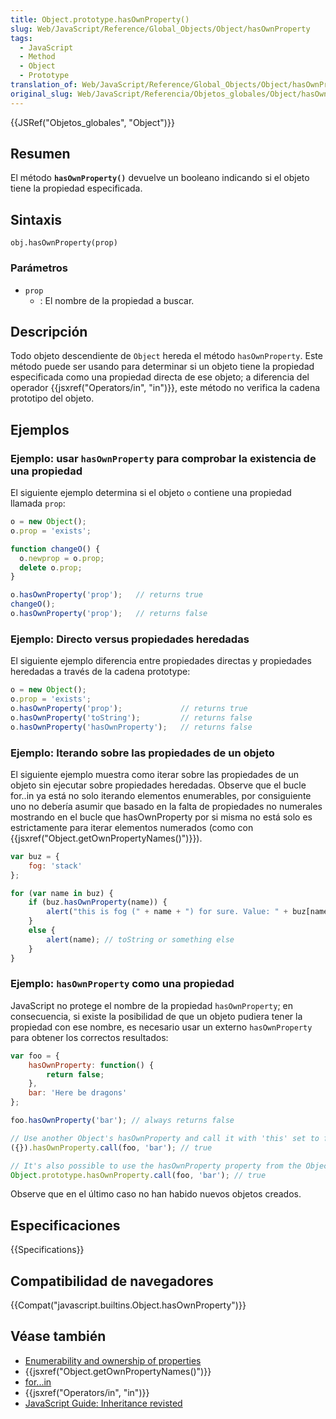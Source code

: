 ```yaml
---
title: Object.prototype.hasOwnProperty()
slug: Web/JavaScript/Reference/Global_Objects/Object/hasOwnProperty
tags:
  - JavaScript
  - Method
  - Object
  - Prototype
translation_of: Web/JavaScript/Reference/Global_Objects/Object/hasOwnProperty
original_slug: Web/JavaScript/Referencia/Objetos_globales/Object/hasOwnProperty
---
```


{{JSRef("Objetos_globales", "Object")}}

## Resumen

El método **`hasOwnProperty()`** devuelve un booleano indicando si el objeto tiene la propiedad especificada.

## Sintaxis

```
obj.hasOwnProperty(prop)
```

### Parámetros

- `prop`
  - : El nombre de la propiedad a buscar.

## Descripción

Todo objeto descendiente de `Object` hereda el método `hasOwnProperty`. Este método puede ser usando para determinar si un objeto tiene la propiedad especificada como una propiedad directa de ese objeto; a diferencia del operador {{jsxref("Operators/in", "in")}}, este método no verifica la cadena prototipo del objeto.

## Ejemplos

### Ejemplo: usar `hasOwnProperty` para comprobar la existencia de una propiedad

El siguiente ejemplo determina si el objeto `o` contiene una propiedad llamada `prop`:

```js
o = new Object();
o.prop = 'exists';

function changeO() {
  o.newprop = o.prop;
  delete o.prop;
}

o.hasOwnProperty('prop');   // returns true
changeO();
o.hasOwnProperty('prop');   // returns false
```

### Ejemplo: Directo versus propiedades heredadas

El siguiente ejemplo diferencia entre propiedades directas y propiedades heredadas a través de la cadena prototype:

```js
o = new Object();
o.prop = 'exists';
o.hasOwnProperty('prop');             // returns true
o.hasOwnProperty('toString');         // returns false
o.hasOwnProperty('hasOwnProperty');   // returns false
```

### Ejemplo: Iterando sobre las propiedades de un objeto

El siguiente ejemplo muestra como iterar sobre las propiedades de un objeto sin ejecutar sobre propiedades heredadas. Observe que el bucle for..in ya está no solo iterando elementos enumerables, por consiguiente uno no debería asumir que basado en la falta de propiedades no numerales mostrando en el bucle que hasOwnProperty por si misma no está solo es estrictamente para iterar elementos numerados (como con {{jsxref("Object.getOwnPropertyNames()")}}).

```js
var buz = {
    fog: 'stack'
};

for (var name in buz) {
    if (buz.hasOwnProperty(name)) {
        alert("this is fog (" + name + ") for sure. Value: " + buz[name]);
    }
    else {
        alert(name); // toString or something else
    }
}
```

### Ejemplo: `hasOwnProperty` como una propiedad

JavaScript no protege el nombre de la propiedad `hasOwnProperty`; en consecuencia, si existe la posibilidad de que un objeto pudiera tener la propiedad con ese nombre, es necesario usar un externo `hasOwnProperty` para obtener los correctos resultados:

```js
var foo = {
    hasOwnProperty: function() {
        return false;
    },
    bar: 'Here be dragons'
};

foo.hasOwnProperty('bar'); // always returns false

// Use another Object's hasOwnProperty and call it with 'this' set to foo
({}).hasOwnProperty.call(foo, 'bar'); // true

// It's also possible to use the hasOwnProperty property from the Object property for this purpose
Object.prototype.hasOwnProperty.call(foo, 'bar'); // true
```

Observe que en el último caso no han habido nuevos objetos creados.

## Especificaciones

{{Specifications}}

## Compatibilidad de navegadores

{{Compat("javascript.builtins.Object.hasOwnProperty")}}

## Véase también

- [Enumerability and ownership of properties](/es/docs/Enumerability_and_ownership_of_properties)
- {{jsxref("Object.getOwnPropertyNames()")}}
- [for...in](/es/docs/Web/JavaScript/Reference/Statements/for...in)
- {{jsxref("Operators/in", "in")}}
- [JavaScript Guide: Inheritance revisted](/es/docs/Web/JavaScript/Guide/Inheritance_Revisited)
